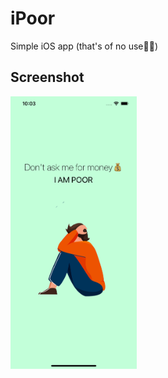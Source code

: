 # iPoor
Simple iOS app (that's of no use🤦🏻)

## Screenshot
<img src="Assets/Screenshots/screenshot.png" width="40%">
